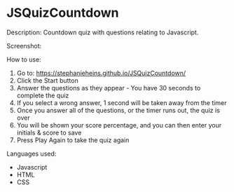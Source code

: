 # JSQuizCountdown

Description: 
Countdown quiz with questions relating to Javascript. 

Screenshot: 

How to use: 
1. Go to: https://stephanieheins.github.io/JSQuizCountdown/
2. Click the Start button
3. Answer the questions as they appear - You have 30 seconds to complete the quiz
4. If you select a wrong answer, 1 second will be taken away from the timer 
5. Once you answer all of the questions, or the timer runs out, the quiz is over
6. You will be shown your score percentage, and you can then enter your initials & score to save 
7. Press Play Again to take the quiz again 

Languages used: 
- Javascript 
- HTML
- CSS 

